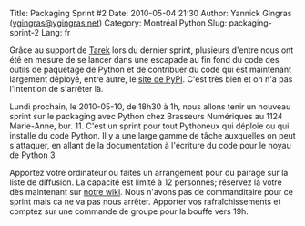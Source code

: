 Title: Packaging Sprint #2
Date: 2010-05-04 21:30
Author: Yannick Gingras (ygingras@ygingras.net)
Category: Montréal Python
Slug: packaging-sprint-2
Lang: fr

Grâce au support de [Tarek][] lors du dernier sprint, plusieurs d'entre
nous ont été en mesure de se lancer dans une escapade au fin fond du
code des outils de paquetage de Python et de contribuer du code qui est
maintenant largement déployé, entre autre, le [site de PyPI][]. C'est
très bien et on n'a pas l'intention de s'arrêter là.

Lundi prochain, le 2010-05-10, de 18h30 à 1h, nous allons tenir un
nouveau sprint sur le packaging avec Python chez Brasseurs Numériques au
1124 Marie-Anne, bur. 11. C'est un sprint pour tout Pythoneux qui
déploie ou qui installe du code Python. Il y a une large gamme de tâche
auxquelles on peut s'attaquer, en allant de la documentation à
l'écriture du code pour le noyau de Python 3.

Apportez votre ordinateur ou faites un arrangement pour du pairage sur
la liste de diffusion. La capacité est limité à 12 personnes; réservez
la votre dès maintenant sur [notre wiki][]. Nous n'avons pas de
commanditaire pour ce sprint mais ca ne va pas nous arrêter. Apporter
vos rafraîchissements et comptez sur une commande de groupe pour la
bouffe vers 19h.

  [Tarek]: http://tarekziade.wordpress.com/
  [site de PyPI]: http://pypi.python.org/pypi
  [notre wiki]: http://wiki.montrealpython.org/index.php/Packaging_with_distutil2_2
